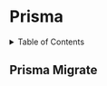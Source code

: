 # Prisma

<!-- START doctoc generated TOC please keep comment here to allow auto update -->
<!-- DON'T EDIT THIS SECTION, INSTEAD RE-RUN doctoc TO UPDATE -->
<details>
<summary>Table of Contents</summary>

- [Prisma Migrate](#prisma-migrate)

</details>
<!-- END doctoc generated TOC please keep comment here to allow auto update -->

## Prisma Migrate
